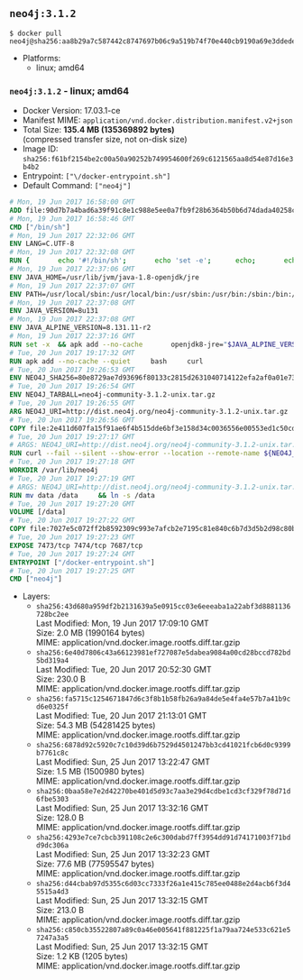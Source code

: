 ## `neo4j:3.1.2`

```console
$ docker pull neo4j@sha256:aa8b29a7c587442c8747697b06c9a519b74f70e440cb9190a69e3ddeded1c6a4
```

-	Platforms:
	-	linux; amd64

### `neo4j:3.1.2` - linux; amd64

-	Docker Version: 17.03.1-ce
-	Manifest MIME: `application/vnd.docker.distribution.manifest.v2+json`
-	Total Size: **135.4 MB (135369892 bytes)**  
	(compressed transfer size, not on-disk size)
-	Image ID: `sha256:f61bf2154be2c00a50a90252b749954600f269c6121565aa8d54e87d16e3b4b2`
-	Entrypoint: `["\/docker-entrypoint.sh"]`
-	Default Command: `["neo4j"]`

```dockerfile
# Mon, 19 Jun 2017 16:58:00 GMT
ADD file:90d7b7a4bad6a39f91c8e1c988e5ee0a7fb9f28b6364b50b6d74dada40258cca in / 
# Mon, 19 Jun 2017 16:58:46 GMT
CMD ["/bin/sh"]
# Mon, 19 Jun 2017 22:32:06 GMT
ENV LANG=C.UTF-8
# Mon, 19 Jun 2017 22:32:08 GMT
RUN { 		echo '#!/bin/sh'; 		echo 'set -e'; 		echo; 		echo 'dirname "$(dirname "$(readlink -f "$(which javac || which java)")")"'; 	} > /usr/local/bin/docker-java-home 	&& chmod +x /usr/local/bin/docker-java-home
# Mon, 19 Jun 2017 22:37:06 GMT
ENV JAVA_HOME=/usr/lib/jvm/java-1.8-openjdk/jre
# Mon, 19 Jun 2017 22:37:07 GMT
ENV PATH=/usr/local/sbin:/usr/local/bin:/usr/sbin:/usr/bin:/sbin:/bin:/usr/lib/jvm/java-1.8-openjdk/jre/bin:/usr/lib/jvm/java-1.8-openjdk/bin
# Mon, 19 Jun 2017 22:37:08 GMT
ENV JAVA_VERSION=8u131
# Mon, 19 Jun 2017 22:37:08 GMT
ENV JAVA_ALPINE_VERSION=8.131.11-r2
# Mon, 19 Jun 2017 22:37:16 GMT
RUN set -x 	&& apk add --no-cache 		openjdk8-jre="$JAVA_ALPINE_VERSION" 	&& [ "$JAVA_HOME" = "$(docker-java-home)" ]
# Tue, 20 Jun 2017 19:17:32 GMT
RUN apk add --no-cache --quiet     bash     curl
# Tue, 20 Jun 2017 19:26:53 GMT
ENV NEO4J_SHA256=80e8729ae7d93696f80133c2815d2631040714122efa2af0a01e735953d56b4f
# Tue, 20 Jun 2017 19:26:54 GMT
ENV NEO4J_TARBALL=neo4j-community-3.1.2-unix.tar.gz
# Tue, 20 Jun 2017 19:26:55 GMT
ARG NEO4J_URI=http://dist.neo4j.org/neo4j-community-3.1.2-unix.tar.gz
# Tue, 20 Jun 2017 19:26:56 GMT
COPY file:2e411d607fa15f91ae6f4b515dde6bf3e158d34c0036556e00553ed1c50cd63d in /tmp/ 
# Tue, 20 Jun 2017 19:27:17 GMT
# ARGS: NEO4J_URI=http://dist.neo4j.org/neo4j-community-3.1.2-unix.tar.gz
RUN curl --fail --silent --show-error --location --remote-name ${NEO4J_URI}     && echo "${NEO4J_SHA256}  ${NEO4J_TARBALL}" | sha256sum -csw -     && tar --extract --file ${NEO4J_TARBALL} --directory /var/lib     && mv /var/lib/neo4j-* /var/lib/neo4j     && rm ${NEO4J_TARBALL}
# Tue, 20 Jun 2017 19:27:18 GMT
WORKDIR /var/lib/neo4j
# Tue, 20 Jun 2017 19:27:19 GMT
# ARGS: NEO4J_URI=http://dist.neo4j.org/neo4j-community-3.1.2-unix.tar.gz
RUN mv data /data     && ln -s /data
# Tue, 20 Jun 2017 19:27:20 GMT
VOLUME [/data]
# Tue, 20 Jun 2017 19:27:22 GMT
COPY file:7027e5c072ff2b8592309c993e7afcb2e7195c81e840c6b7d3d5b2d98c80b481 in /docker-entrypoint.sh 
# Tue, 20 Jun 2017 19:27:23 GMT
EXPOSE 7473/tcp 7474/tcp 7687/tcp
# Tue, 20 Jun 2017 19:27:24 GMT
ENTRYPOINT ["/docker-entrypoint.sh"]
# Tue, 20 Jun 2017 19:27:25 GMT
CMD ["neo4j"]
```

-	Layers:
	-	`sha256:43d680a959df2b2131639a5e0915cc03e6eeeaba1a22abf3d8881136728bc2ee`  
		Last Modified: Mon, 19 Jun 2017 17:09:10 GMT  
		Size: 2.0 MB (1990164 bytes)  
		MIME: application/vnd.docker.image.rootfs.diff.tar.gzip
	-	`sha256:6e40d7806c43a66123981ef727087e5dabea9084a00cd28bccd782bd5bd319a4`  
		Last Modified: Tue, 20 Jun 2017 20:52:30 GMT  
		Size: 230.0 B  
		MIME: application/vnd.docker.image.rootfs.diff.tar.gzip
	-	`sha256:fa5715c1254671847d6c3f8b1b58fb26a9a84de5e4fa4e57b7a41b9cd6e0325f`  
		Last Modified: Tue, 20 Jun 2017 21:13:01 GMT  
		Size: 54.3 MB (54281425 bytes)  
		MIME: application/vnd.docker.image.rootfs.diff.tar.gzip
	-	`sha256:6878d92c5920c7c10d39d6b7529d4501247bb3cd41021fcb6d0c9399b7761c8c`  
		Last Modified: Sun, 25 Jun 2017 13:22:47 GMT  
		Size: 1.5 MB (1500980 bytes)  
		MIME: application/vnd.docker.image.rootfs.diff.tar.gzip
	-	`sha256:0baa58e7e2d42270be401d5d93c7aa3e29d4cdbe1cd3cf329f78d71d6fbe5303`  
		Last Modified: Sun, 25 Jun 2017 13:32:16 GMT  
		Size: 128.0 B  
		MIME: application/vnd.docker.image.rootfs.diff.tar.gzip
	-	`sha256:4293e7ce7cbcb391108c2e6c300dabd7ff3954dd91d74171003f71bdd9dc306a`  
		Last Modified: Sun, 25 Jun 2017 13:32:23 GMT  
		Size: 77.6 MB (77595547 bytes)  
		MIME: application/vnd.docker.image.rootfs.diff.tar.gzip
	-	`sha256:d44cbab97d5355c6d03cc7333f26a1e415c785ee0488e2d4acb6f3d45515a4d3`  
		Last Modified: Sun, 25 Jun 2017 13:32:15 GMT  
		Size: 213.0 B  
		MIME: application/vnd.docker.image.rootfs.diff.tar.gzip
	-	`sha256:c850cb35522807a89c0a46e005641f881225f1a79aa724e533c621e57247a3a5`  
		Last Modified: Sun, 25 Jun 2017 13:32:15 GMT  
		Size: 1.2 KB (1205 bytes)  
		MIME: application/vnd.docker.image.rootfs.diff.tar.gzip
